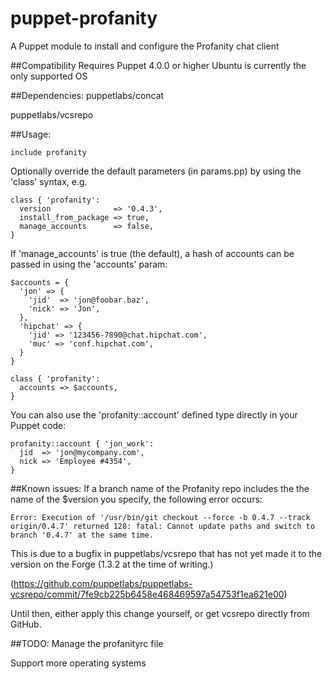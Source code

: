 # puppet-profanity
A Puppet module to install and configure the Profanity chat client

##Compatibility
Requires Puppet 4.0.0 or higher
Ubuntu is currently the only supported OS

##Dependencies:
puppetlabs/concat

puppetlabs/vcsrepo

##Usage:

```
include profanity
```

Optionally override the default parameters (in params.pp) by using the 'class' syntax, e.g.

```
class { 'profanity':
  version              => '0.4.3',
  install_from_package => true,
  manage_accounts      => false,
}
```

If 'manage_accounts' is true (the default), a hash of accounts can be passed in using the 'accounts' param:

```
$accounts = {
  'jon' => {
    'jid'  => 'jon@foobar.baz',
    'nick' => 'Jon',
  },
  'hipchat' => {
    'jid' => '123456-7890@chat.hipchat.com',
    'muc' => 'conf.hipchat.com',
  }
}

class { 'profanity':
  accounts => $accounts,
}
```

You can also use the 'profanity::account' defined type directly in your Puppet code:

```
profanity::account { 'jon_work':
  jid  => 'jon@mycompany.com',
  nick => 'Employee #4354',
}
```

##Known issues:
If a branch name of the Profanity repo includes the the name of the $version you specify, the following error occurs:

```
Error: Execution of '/usr/bin/git checkout --force -b 0.4.7 --track origin/0.4.7' returned 128: fatal: Cannot update paths and switch to branch '0.4.7' at the same time.
```

This is due to a bugfix in puppetlabs/vcsrepo that has not yet made it to the version on the Forge (1.3.2 at the time of writing.)

(https://github.com/puppetlabs/puppetlabs-vcsrepo/commit/7fe9cb225b6458e468469597a54753f1ea621e00)

Until then, either apply this change yourself, or get vcsrepo directly from GitHub.

##TODO:
Manage the profanityrc file

Support more operating systems

